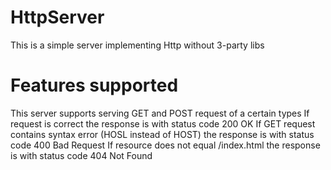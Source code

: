 # HttpServer

This is a simple server implementing Http without 3-party libs

# Features supported

This server supports serving GET and POST request of a certain types
If request is correct the response is with status code 200 OK
If GET request contains syntax error (HOSL instead of HOST) the response is with status code 400 Bad Request
If resource does not equal /index.html the response is with status code 404 Not Found
